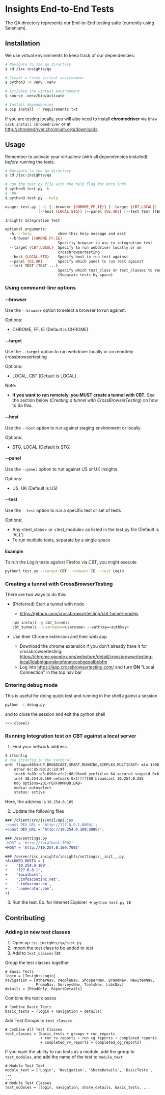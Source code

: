 # Insights End-to-End Tests

The QA directory represents our End-to-End testing suite (currently using Selenium).

## Installation

We use virtual environments to keep track of our dependencies:

```bash
# Navigate to the qa directory
$ cd /isc-insights/qa

# Create a fresh virtual environment
$ python3 -m venv .venv

# Activate the virtual environment
$ source .venv/bin/activate

# Install dependencies
$ pip install -r requirements.txt
```

If you are testing locally, you will also need to install **chromedriver** via `brew cask install chromedriver`
or at http://chromedriver.chromium.org/downloads.

## Usage

Remember to activate your virtualenv (with all dependencies installed) _before_ running the tests.

```bash
# Navigate to the qa directory
$ cd /isc-insights/qa

# Run the test.py file with the help flag for more info
$ python3 test.py -h
# -OR-
$ python3 test.py --help

usage: test.py [-h] [--browser {CHROME,FF,IE}] [--target {CBT,LOCAL}]
               [--host {LOCAL,STG}] [--panel {US,UK}] [--test TEST [TEST ...]]

Insights Integration test

optional arguments:
  -h, --help            show this help message and exit
  --browser {CHROME,FF,IE}
                        Specifiy browser to use in integration test
  --target {CBT,LOCAL}  Specify to run webdriver locally or on
                        crossbrowsertesting
  --host {LOCAL,STG}    Specify host to run test against
  --panel {US,UK}       Specify which panel to run test against
  --test TEST [TEST ...]
                        Specify which test_class or test_classes to run
                        (Separate tests by space)

```

### Using command-line options

#### --browser

Use the `--browser` option to select a browser to run against.

Options:

- CHROME, FF, IE (Default is CHROME)

#### --target

Use the `--target` option to run webdriver locally or on remotely crossbrowsertesting

Options:

- LOCAL, CBT (Default is LOCAL)

Note:

- **If you want to run remotely, you MUST create a tunnel with CBT.** See the section below (_Creating a tunnel with CrossBrowserTesting_) on how to do this.

#### --host

Use the `--host` option to run against staging environment or locally

Options:

- STG, LOCAL (Default is STG)

#### --panel

Use the `--panel` option to run against US or UK Insights

Options:

- US, UK (Default is US)

#### --test

Use the `--test` option to run a specific test or set of tests

Options:

- Any <test_class> or <test_module> as listed in the test.py file (Default is 'ALL')
- To run multiple tests, separate by a single space

#### Example

To run the Login tests against Firefox via CBT, you might execute

```bash
python3 test.py --target CBT --browser IE --test Login
```

### Creating a tunnel with CrossBrowserTesting

There are two ways to do this:

- (Preferred) Start a tunnel with node

  - https://github.com/crossbrowsertesting/cbt-tunnel-nodejs

  ```bash
  npm install -g cbt_tunnels
  cbt_tunnels --username=<username> --authkey=<authkey>
  ```

- Use their Chrome extension and their web app

  - Download the chrome extension if you don't already have it for crossbrowsertesting: https://chrome.google.com/webstore/detail/crossbrowsertesting-local/ldabplgpogjknofonmccpbgeoolbcbfm
  - Log into https://app.crossbrowsertesting.com/ and turn **ON** "Local Connection" in the top nav bar

### Entering debug mode

This is useful for doing quick test and running in the shell against a session

```bash
python -i debug.py
```

and to close the session and exit the python shell

```bash
>>> close()
```

### Running Integration test on CBT against a local server

1. Find your network address.

```bash
$ ifconfig
# Use ifconfig in the terminal
en0: flags=8863<UP,BROADCAST,SMART,RUNNING,SIMPLEX,MULTICAST> mtu 1500
	ether 8c:85:90:2c:2d:9f
	inet6 fe80::e5:690d:efc2:d8c9%en0 prefixlen 64 secured scopeid 0x6
	inet 10.254.0.169 netmask 0xffffff00 broadcast 10.254.0.255
	nd6 options=201<PERFORMNUD,DAD>
	media: autoselect
	status: active
```

Here, the address is `10.254.0.169`

2. Update the following files

```diff
### /client/src/js/util/api.jsx
-const DEV_URL = 'http://127.0.0.1:8000/';
+const DEV_URL = 'http://10.254.0.169:8000/';

### /qa/settings.py
-HOST = 'http://localhost:7002'
+HOST = 'http://10.254.0.169:7002'

### /server/isc_insights/insights/settings/__init__.py
+ALLOWED_HOSTS = {
+    '10.254.0.169',
+    '127.0.0.1',
+    'localhost',
+    '.infoscoutinc.net',
+    '.infoscout.co',
+    '.numerator.com',
+}
```

3. Run the test. Ex. for Internet Explorer -> `python test.py IE`

## Contributing

### Adding in new test classes

1. Open up `isc-insights/qa/test.py`
2. Import the test class to be added to test
3. Add to `test_classes` list

Group the test classes together

```
# Basic Tests
login = [InsightsLogin]
navigation = [OtherNav, PeopleNav, ShopperNav, BrandNav, NewItemNav,
              PromoNav, SurveysNav, ToolsNav, LabsNav]
details = [ReadOnly, ReportDetails]
```

Combine the test classes

```
# Combine Basic Tests
basic_tests = (login + navigation + details)
```

Add Test Groups to `test_classes`

```
# Combine All Test Classes
test_classes = (basic_tests + groups + run_reports
                + run_rv_reports + run_cg_reports + completed_reports
                + completed_rv_reports + completed_cg_reports)
```

If you want the ability to run tests as a module, add the group to `test_modules`, and add the name of the test to `module_text`

```
# Module Test Text
module_text = ['Login', 'Navigation', 'ShareDetails', 'BasicTests', ...
...
# Module Test Classes
test_modules = [login, navigation, share_details, basic_tests, ...
```
